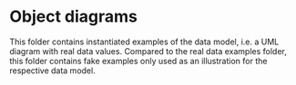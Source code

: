 # Object diagrams

This folder contains instantiated examples of the data model, i.e. a UML diagram with real data values. Compared to the real data examples folder, this folder contains fake examples only used as an illustration for the respective data model.
